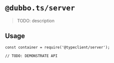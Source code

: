 # `@dubbo.ts/server`
  > TODO: description
  
  ## Usage
  
  ```
  const container = require('@typeclient/server');
  
  // TODO: DEMONSTRATE API
  ```